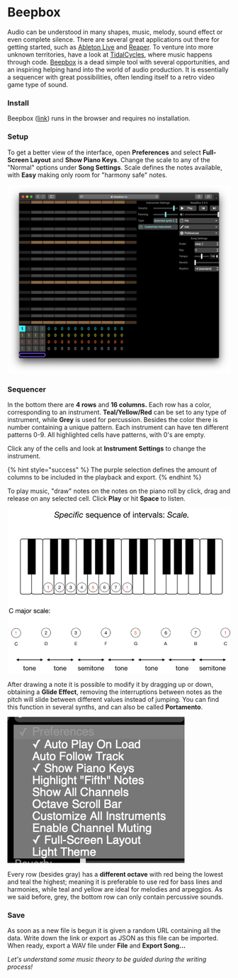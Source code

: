 # Beepbox

Audio can be understood in many shapes, music, melody, sound effect or even complete silence. There are several great applications out there for getting started, such as [Ableton Live](http://ableton.com/) and [Reaper](https://www.reaper.fm/). To venture into more unknown territories, have a look at [TidalCycles](https://tidalcycles.org/index.php/Welcome), where music happens through code.  [Beepbox](https://www.beepbox.co/) is a dead simple tool with several opportunities, and an inspiring helping hand into the world of audio production. It is essentially a sequencer with great possibilities, often lending itself to a retro video game type of sound.

### Install

Beepbox \([link](https://www.beepbox.co/#8n31s0k0l00e03t2mm0a7g0fj07i0r1o3210T5v1L4ua3q1d4f7y5z1C0c4h0HTP9Bx99sp99900T0v1L4u86q1d4f9y0z9C0w6c0h3T1v1L4u30q1d5f9y1z7C1c0A9F4B0V1Q19e4Pb631E0067T4v1L4uf0q1z6666ji8k8k3jSBKSJJAArriiiiii07JCABrzrrrrrrr00YrkqHrsrrrrjr005zrAqzrjzrrqr1jRjrqGGrrzsrsA099ijrABJJJIAzrrtirqrqjqixzsrAjrqjiqaqqysttAJqjikikrizrHtBJJAzArzrIsRCITKSS099ijrAJS____Qg99habbCAYrDzh00b4h400000000h4g000000014h000000004h400000000p16000000)\) runs in the browser and requires no installation.

### Setup

To get a better view of the interface, open **Preferences** and select **Full-Screen Layout** and **Show Piano Keys**. Change the scale to any of the "Normal" options under **Song Settings**. Scale defines the notes available, with **Easy** making only room for "harmony safe" notes. 

![](../../../.gitbook/assets/beepbox-interface.png)

### Sequencer

In the bottom there are **4 rows** and **16 columns.** Each row has a color, corresponding to an instrument. **Teal/Yellow/Red** can be set to any type of instrument, while **Grey** is used for percussion. Besides the color there is number containing a unique pattern. Each instrument can have ten different patterns 0-9.  All highlighted cells have patterns, with 0's are empty.

Click any of the cells and look at **Instrument Settings** to change the instrument.

{% hint style="success" %}
The purple selection defines the amount of columns to be included in the playback and export.
{% endhint %}

To play music, "draw" notes on the notes on the piano roll by click, drag and release on any selected cell. Click **Play** or hit **Space** to listen.

![](../../../.gitbook/assets/immagine%20%288%29.png)

After drawing a note it is possible to modify it by dragging up or down, obtaining a **Glide Effect**, removing the interruptions between notes as the pitch will slide between different values instead of jumping. You can find this function in several synths, and can also be called **Portamento**.

![](../../../.gitbook/assets/immagine%20%289%29.png)

Every row \(besides gray\) has a **different octave** with red being the lowest and teal the highest; meaning it is preferable to use red for bass lines and harmonies, while teal and yellow are ideal for melodies and arpeggios. As we said before, grey, the bottom row can only contain percussive sounds.

### Save

As soon as a new file is begun it is given a random URL containing all the data. Write down the link or export as JSON as this file can be imported. When ready, export a WAV file under **File** and **Export Song…**

_Let's understand some music theory to be guided during the writing process!_

